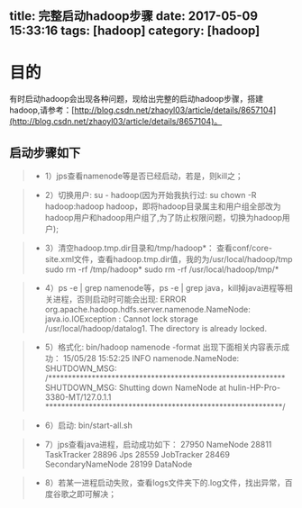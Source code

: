 title: 完整启动hadoop步骤
date: 2017-05-09 15:33:16
tags: [hadoop]
category: [hadoop]
---

# 目的
有时启动hadoop会出现各种问题，现给出完整的启动hadoop步骤，搭建hadoop,请参考：[http://blog.csdn.net/zhaoyl03/article/details/8657104](http://blog.csdn.net/zhaoyl03/article/details/8657104)。
<!--more-->

## 启动步骤如下
>* 1）jps查看namenode等是否已经启动，若是，则kill之；

>* 2）切换用户: su - hadoop(因为开始我执行过: su chown -R hadoop:hadoop hadoop，即将hadoop目录属主和用户组全部改为hadoop用户和hadoop用户组了,为了防止权限问题，切换为hadoop用户);

>* 3）清空hadoop.tmp.dir目录和/tmp/hadoop*： 
查看conf/core-site.xml文件，查看hadoop.tmp.dir值，我的为/usr/local/hadoop/tmp
sudo rm -rf /tmp/hadoop*
sudo rm -rf /usr/local/hadoop/tmp/*

>* 4）ps -e | grep namenode等，ps -e | grep java，kill掉java进程等相关进程，否则启动时可能会出现:
 ERROR org.apache.hadoop.hdfs.server.namenode.NameNode: java.io.IOException
: Cannot lock storage /usr/local/hadoop/datalog1. The directory is already locked.

>* 5）格式化: bin/hadoop namenode -format
出现下面相关内容表示成功：
15/05/28 15:52:25 INFO namenode.NameNode: SHUTDOWN_MSG: 
/************************************************************
SHUTDOWN_MSG: Shutting down NameNode at hulin-HP-Pro-3380-MT/127.0.1.1
************************************************************/


>* 6）启动: bin/start-all.sh

>* 7）jps查看java进程，启动成功如下：
27950 NameNode
28811 TaskTracker
28896 Jps
28559 JobTracker
28469 SecondaryNameNode
28199 DataNode

>* 8）若某一进程启动失败，查看logs文件夹下的.log文件，找出异常，百度谷歌之即可解决；

